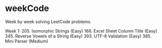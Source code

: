# weekCode
Week by week solving LeetCode problems.

Week 1:
205. Isomorphic Strings (Easy)
168. Excel Sheet Column Title (Easy)
345. Reverse Vowels of a String (Easy)
393. UTF-8 Validation (Easy)
385. Mini Parser (Medium)

